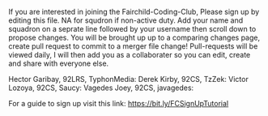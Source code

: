If you are interested in joining the Fairchild-Coding-Club,
Please sign up by editing this file. NA for squdron if non-active duty.
Add your name and squadron on a seprate line followed by your username then scroll down to propose changes. 
You will be brought up up to a comparing changes page, create pull request to commit to a merger file change!
Pull-requests will be viewed daily, I will then add you as a collaborater so you can edit, create and share with everyone else.

Hector Garibay, 92LRS, TyphonMedia:
Derek Kirby, 92CS, TzZek:
Victor Lozoya, 92CS, Saucy:
Vagedes Joey, 92CS, javagedes:

For a guide to sign up visit this link: https://bit.ly/FCSignUpTutorial
